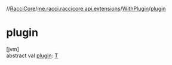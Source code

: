 //[RacciCore](../../../index.md)/[me.racci.raccicore.api.extensions](../index.md)/[WithPlugin](index.md)/[plugin](plugin.md)

# plugin

[jvm]\
abstract val [plugin](plugin.md): [T](index.md)
